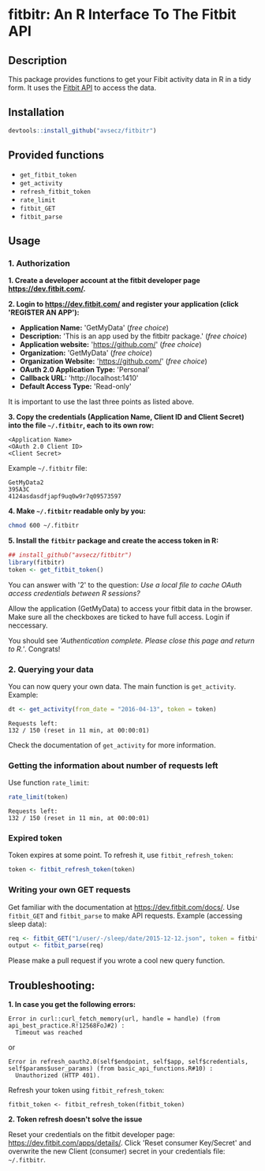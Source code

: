 # fitbitr: An R Interface To The Fitbit API

## Description 

This package provides functions to get your Fibit activity data in R in a tidy form. 
It uses the [Fitbit API](https://dev.fitbit.com/docs/basics/) to access the data.

## Installation

```r
devtools::install_github("avsecz/fitbitr")
```

## Provided functions

- `get_fitbit_token`
- `get_activity`
- `refresh_fitbit_token`
- `rate_limit`
- `fitbit_GET`
- `fitbit_parse`

## Usage

### 1. Authorization

**1. Create a developer account at the fitbit developer page <https://dev.fitbit.com/>.**

**2. Login to <https://dev.fitbit.com/> and register your application (click 'REGISTER AN APP'):**
- **Application Name:** 'GetMyData' (*free choice*)
- **Description:** 'This is an app used by the fitbitr package.' (*free choice*)
- **Application website:** 'https://github.com/'  (*free choice*)
- **Organization:** 'GetMyData'  (*free choice*)
- **Organization Website:** 'https://github.com/' (*free choice*)
- **OAuth 2.0 Application Type:** 'Personal'
- **Callback URL:** 'http://localhost:1410'
- **Default Access Type:** 'Read-only'

It is important to use the last three points as listed above.

**3. Copy the credentials (Application Name, Client ID and Client Secret) into the file `~/.fitbitr`,
each to its own row:**

```
<Application Name>
<OAuth 2.0 Client ID>
<Client Secret>
```

Example `~/.fitbitr` file:

```
GetMyData2
395A3C
4124asdasdfjapf9uq0w9r7q09573597
```

**4. Make `~/.fitbitr` readable only by you:**

```bash
chmod 600 ~/.fitbitr
```

**5. Install the `fitbitr` package and create the access token in R:**

```r
## install_github("avsecz/fitbitr")
library(fitbitr)
token <- get_fitbit_token()
```

You can answer with '2' to the question: *Use a local file to cache OAuth access credentials between R sessions?*

Allow the application (GetMyData) to access your fitbit data in the browser. Make sure all the checkboxes are ticked to have full access. Login if neccessary.

You should see *'Authentication complete. Please close this page and return to R.'*. Congrats!

### 2. Querying your data

You can now query your own data. The main function is `get_activity`. Example:

```r
dt <- get_activity(from_date = "2016-04-13", token = token)
```
```
Requests left:
132 / 150 (reset in 11 min, at 00:00:01)
```

Check the documentation of `get_activity` for more information.

### Getting the information about number of requests left

Use function `rate_limit`:

```r
rate_limit(token)
```
```
Requests left:
132 / 150 (reset in 11 min, at 00:00:01)
```

### Expired token

Token expires at some point. To refresh it, use `fitbit_refresh_token`:

```r
token <- fitbit_refresh_token(token)
```


###  Writing your own GET requests

Get familiar with the documentation at <https://dev.fitbit.com/docs/>. Use `fitbit_GET` and `fitbit_parse` to make API requests. Example (accessing sleep data):

```r
req <- fitbit_GET("1/user/-/sleep/date/2015-12-12.json", token = fitbit_token ) 
output <- fitbit_parse(req)
```

Please make a pull request if you wrote a cool new query function.

## Troubleshooting:


**1. In case you get the following errors:**

```
Error in curl::curl_fetch_memory(url, handle = handle) (from api_best_practice.R!12568FoJ#2) : 
  Timeout was reached
```

or 

```
Error in refresh_oauth2.0(self$endpoint, self$app, self$credentials, self$params$user_params) (from basic_api_functions.R#10) : 
  Unauthorized (HTTP 401).
```

Refresh your token using `fitbit_refresh_token`:

`fitbit_token <- fitbit_refresh_token(fitbit_token)`

**2. Token refresh doesn't solve the issue**

Reset your credentials on the fitbit developer page:
<https://dev.fitbit.com/apps/details/>. Click 'Reset consumer Key/Secret' and overwrite the new Client (consumer) secret in your credentials file: `~/.fitbitr`.
